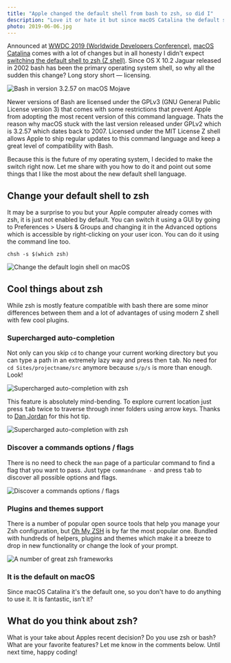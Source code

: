 ```yaml
---
title: "Apple changed the default shell from bash to zsh, so did I"
description: "Love it or hate it but since macOS Catalina the default shell language is zsh. Personally I am very excited about this decision so let me share with you my favorite parts of the new command-line interpreter."
photo: 2019-06-06.jpg
---
```


Announced at [WWDC 2019 (Worldwide Developers Conference)](https://developer.apple.com/wwdc19/), [macOS Catalina](https://www.apple.com/macos/catalina-preview/) comes with a lot of changes but in all honesty I didn't expect [switching the default shell to zsh (Z shell)](https://support.apple.com/en-ca/HT208050). Since OS X 10.2 Jaguar released in 2002 bash has been the primary operating system shell, so why all the sudden this change? Long story short — licensing.

![Bash in version 3.2.57 on macOS Mojave](/photos/2019-06-06-1.jpg)

Newer versions of Bash are licensed under the GPLv3 (GNU General Public License version 3) that comes with some restrictions that prevent Apple from adopting the most recent version of this command language. Thats the reason why macOS stuck with the last version released under GPLv2 which is 3.2.57 which dates back to 2007. Licensed under the MIT License Z shell allows Apple to ship regular updates to this command language and keep a great level of compatibility with Bash.

Because this is the future of my operating system, I decided to make the switch right now. Let me share with you how to do it and point out some things that I like the most about the new default shell language.

## Change your default shell to zsh

It may be a surprise to you but your Apple computer already comes with zsh, it is just not enabled by default. You can switch it using a GUI by going to Preferences > Users & Groups and changing it in the Advanced options which is accessible by right-clicking on your user icon. You can do it using the command line too.

```
chsh -s $(which zsh)
```

![Change the default login shell on macOS](/photos/2019-06-06-2.jpg)

## Cool things about zsh

While zsh is mostly feature compatible with bash there are some minor differences between them and a lot of advantages of using modern Z shell with few cool plugins.

### Supercharged auto-completion

Not only can you skip `cd` to change your current working directory but you can type a path in an extremely lazy way and press then <kbd>tab</kbd>. No need for `cd Sites/projectname/src` anymore because `s/p/s` is more than enough. Look!

![Supercharged auto-completion with zsh](/photos/2019-06-06-3.jpg)

This feature is absolutely mind-bending. To explore current location just press <kbd>tab</kbd> twice to traverse through inner folders using arrow keys. Thanks to [Dan Jordan](https://twitter.com/danjordan) for this hot tip.

![Supercharged auto-completion with zsh](/photos/2019-06-06-4.gif)

### Discover a commands options / flags

There is no need to check the `man` page of a particular command to find a flag that you want to pass. Just type `commandname -` and press <kbd>tab</kbd> to discover all possible options and flags.

![Discover a commands options / flags](/photos/2019-06-06-5.jpg)

### Plugins and themes support

There is a number of popular open source tools that help you manage your Zsh configuration, but [Oh My ZSH](https://ohmyz.sh/) is by far the most popular one. Bundled with hundreds of helpers, plugins and themes which make it a breeze to drop in new functionality or change the look of your prompt.

![A number of great zsh frameworks](/photos/2019-06-06-6.jpg)

### It is the default on macOS

Since macOS Catalina it's the default one, so you don't have to do anything to use it. It is fantastic, isn't it?

## What do you think about zsh?

What is your take about Apples recent decision? Do you use zsh or bash? What are your favorite features? Let me know in the comments below. Until next time, happy coding!
